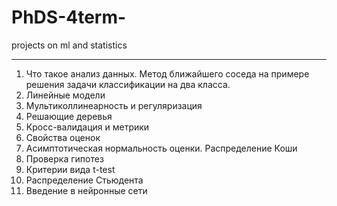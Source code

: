 # PhDS-4term-
projects on ml and statistics

------------------------------
1) Что такое анализ данных. Метод ближайшего соседа на примере решения задачи классификации на два класса.
2) Линейные модели
3) Мультиколлинеарность и регуляризация
4) Решающие деревья
5) Кросс-валидация и метрики
6) Свойства оценок
7) Асимптотическая нормальность оценки. Распределение Коши
8) Проверка гипотез
9) Критерии вида t-test
10) Распределение Стьюдента
11) Введение в нейронные сети
